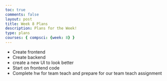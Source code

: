 ```yaml
---
toc: true
comments: false
layout: post
title: Week 8 Plans
description: Plans for the Week!
type: plans
courses: { compsci: {week: 8} }
---
```

- Create frontend
- Create backend
- create a new UI to look better
- Start on frontend code
- Complete hw for team teach and prepare for our team teach assignment